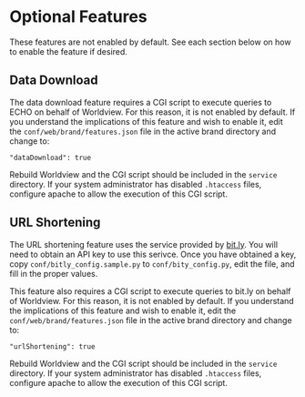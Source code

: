 # Optional Features

These features are not enabled by default. See each section below on how
to enable the feature if desired.

## Data Download

The data download feature requires a CGI script to execute queries to ECHO
on behalf of Worldview. For this reason, it is not enabled by default.
If you understand the implications of this feature and wish to enable it,
edit the ``conf/web/brand/features.json`` file in the active brand
directory and change to:

    "dataDownload": true

Rebuild Worldview and the CGI script should be included in the
``service`` directory. If your system administrator has disabled
``.htaccess`` files, configure apache to allow the execution of this
CGI script.

## URL Shortening

The URL shortening feature uses the service provided by
[bit.ly](http://bit.ly). You will need to obtain an API key to use this
serivce. Once you have obtained a key, copy ``conf/bitly_config.sample.py`` to
``conf/bity_config.py``, edit the file, and fill in the proper values.

This feature also requires a CGI script to execute queries to bit.ly
on behalf of Worldview. For this reason, it is not enabled by default.
If you understand the implications of this feature and wish to enable it,
edit the ``conf/web/brand/features.json`` file in the active brand
directory and change to:

    "urlShortening": true

Rebuild Worldview and the CGI script should be included in the
``service`` directory. If your system administrator has disabled
``.htaccess`` files, configure apache to allow the execution of this
CGI script.



